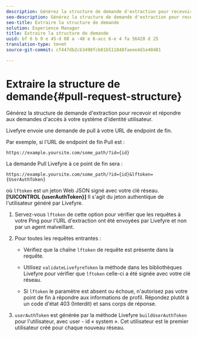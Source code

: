 ```yaml
---
description: Générez la structure de demande d'extraction pour recevoir et répondre aux demandes d'accès à votre système d'identité utilisateur.
seo-description: Générez la structure de demande d'extraction pour recevoir et répondre aux demandes d'accès à votre système d'identité utilisateur.
seo-title: Extraire la structure de demande
solution: Experience Manager
title: Extraire la structure de demande
uuid: bf 6 b 9 e 45-d 08 a -48 e 6-acc 6-e 4 fa 56428 d 25
translation-type: tm+mt
source-git-commit: cf447db2cb3498fcb01b511848faeee4d1e48481

---
```



# Extraire la structure de demande{#pull-request-structure}

Générez la structure de demande d&#39;extraction pour recevoir et répondre aux demandes d&#39;accès à votre système d&#39;identité utilisateur.

Livefyre envoie une demande de pull à votre URL de endpoint de fin.

Par exemple, si l&#39;URL de endpoint de fin Pull est :

```
https://example.yoursite.com/some_path/?id={id}
```

La demande Pull Livefyre à ce point de fin sera :

```
https://example.yoursite.com/some_path/?id={id}&lftoken={UserAuthToken}
```

où `lftoken` est un jeton Web JSON signé avec votre clé réseau. **[!UICONTROL {userAuthToken}]** Il s&#39;agit du jeton authentique de l&#39;utilisateur généré par Livefyre.

1. Servez-vous `lftoken` de cette option pour vérifier que les requêtes à votre Ping pour l&#39;URL d&#39;extraction ont été envoyées par Livefyre et non par un agent malveillant.
1. Pour toutes les requêtes entrantes :

   * Vérifiez que la chaîne `lftoken` de requête est présente dans la requête.
   * Utilisez `validateLivefyreToken` la méthode dans les bibliothèques Livefyre pour vérifier que `lftoken` celle-ci a été signée avec votre clé réseau.

   * Si `lftoken` le paramètre est absent ou échoue, n&#39;autorisez pas votre point de fin à répondre aux informations de profil. Répondez plutôt à un code d&#39;état 403 (Interdit) et sans corps de réponse.

1. `userAuthToken` est générée par la méthode Livefyre `buildUserAuthToken` pour l&#39;utilisateur, avec user - id « system ». Cet utilisateur est le premier utilisateur créé pour chaque nouveau réseau.
